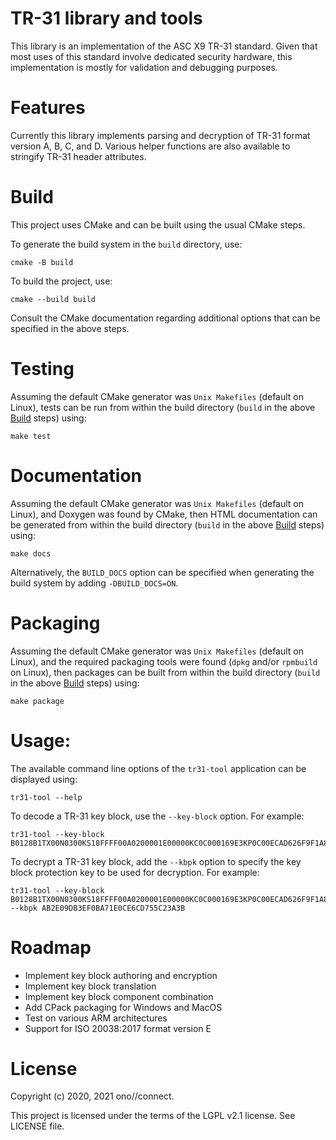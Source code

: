 TR-31 library and tools
=======================

This library is an implementation of the ASC X9 TR-31 standard. Given that
most uses of this standard involve dedicated security hardware, this
implementation is mostly for validation and debugging purposes.

Features
========

Currently this library implements parsing and decryption of TR-31 format
version A, B, C, and D. Various helper functions are also available to
stringify TR-31 header attributes.

Build
=====

This project uses CMake and can be built using the usual CMake steps.

To generate the build system in the `build` directory, use:
```
cmake -B build
```

To build the project, use:
```
cmake --build build
```

Consult the CMake documentation regarding additional options that can be
specified in the above steps.

Testing
=======

Assuming the default CMake generator was `Unix Makefiles` (default on Linux),
tests can be run from within the build directory (`build` in the above
[Build](#build) steps) using:
```
make test
```

Documentation
=============

Assuming the default CMake generator was `Unix Makefiles` (default on Linux),
and Doxygen was found by CMake, then HTML documentation can be generated from
within the build directory (`build` in the above [Build](#build) steps) using:
```
make docs
```

Alternatively, the `BUILD_DOCS` option can be specified when generating the
build system by adding `-DBUILD_DOCS=ON`.

Packaging
=========

Assuming the default CMake generator was `Unix Makefiles` (default on Linux),
and the required packaging tools were found (`dpkg` and/or `rpmbuild` on
Linux), then packages can be built from within the build directory (`build` in
the above [Build](#build) steps) using:
```
make package
```

Usage:
======

The available command line options of the `tr31-tool` application can be
displayed using:
```
tr31-tool --help
```

To decode a TR-31 key block, use the `--key-block` option. For example:
```
tr31-tool --key-block B0128B1TX00N0300KS18FFFF00A0200001E00000KC0C000169E3KP0C00ECAD626F9F1A826814AA066D86C8C18BD0E14033E1EBEC75BEDF586E6E325F3AA8C0E5
```

To decrypt a TR-31 key block, add the `--kbpk` option to specify the key block
protection key to be used for decryption. For example:
```
tr31-tool --key-block B0128B1TX00N0300KS18FFFF00A0200001E00000KC0C000169E3KP0C00ECAD626F9F1A826814AA066D86C8C18BD0E14033E1EBEC75BEDF586E6E325F3AA8C0E5 --kbpk AB2E09DB3EF0BA71E0CE6CD755C23A3B
```

Roadmap
=======

* Implement key block authoring and encryption
* Implement key block translation
* Implement key block component combination
* Add CPack packaging for Windows and MacOS
* Test on various ARM architectures
* Support for ISO 20038:2017 format version E

License
=======

Copyright (c) 2020, 2021 ono//connect.

This project is licensed under the terms of the LGPL v2.1 license. See LICENSE file.
